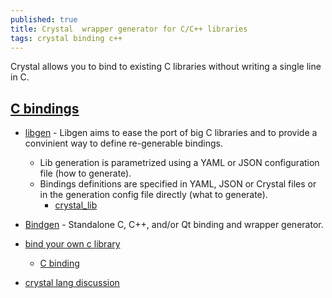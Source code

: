 ```yaml
---
published: true
title: Crystal  wrapper generator for C/C++ libraries
tags: crystal binding c++
---
```

Crystal allows you to bind to existing C libraries without writing a single line in C.

## [C bindings](https://crystal-lang.org/reference/syntax_and_semantics/c_bindings/)
- [libgen](https://github.com/olbat/libgen) - Libgen aims to ease the port of big C libraries and to provide a convinient way to define re-generable bindings.
	- Lib generation is parametrized using a YAML or JSON configuration file (how to generate).
    - Bindings definitions are specified in YAML, JSON or Crystal files or in the generation config file directly (what to generate).
		- [crystal_lib](https://github.com/crystal-lang/crystal_lib)



- [Bindgen](https://github.com/Papierkorb/bindgen) -  Standalone C, C++, and/or Qt binding and wrapper generator.

- [bind your own c library](https://medium.com/@cfsamson/how-to-bind-your-own-c-library-to-crystal-fec9686598b7)
	- [C binding](https://www.reddit.com/r/crystal_programming/comments/68ga9z/binding_to_c_libraries/)

- [crystal lang discussion](https://github.com/crystal-lang/crystal/issues/3916)
